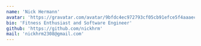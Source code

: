 ```yaml
---
name: 'Nick Hermann'
avatar: 'https://gravatar.com/avatar/9bfdc4ec972793cf05cb91efce5f4aaaec2a0da1bf4ec34dad0913f1d845faf6.webp?size=256'
bio: 'Fitness Enthusiast and Software Engineer'
github: 'https://github.com/nickhrm'
mail: 'nickhrm2308@gmail.com'
---
```

